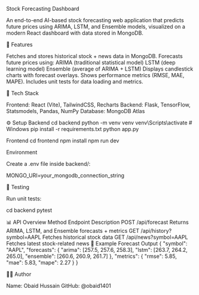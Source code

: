 Stock Forecasting Dashboard

An end-to-end AI-based stock forecasting web application that predicts future prices using ARIMA, LSTM, and Ensemble models, visualized on a modern React dashboard with data stored in MongoDB.

🚀 Features

Fetches and stores historical stock + news data in MongoDB.
Forecasts future prices using:
ARIMA (traditional statistical model)
LSTM (deep learning model)
Ensemble (average of ARIMA + LSTM)
Displays candlestick charts with forecast overlays.
Shows performance metrics (RMSE, MAE, MAPE).
Includes unit tests for data loading and metrics.

🧩 Tech Stack

Frontend: React (Vite), TailwindCSS, Recharts
Backend: Flask, TensorFlow, Statsmodels, Pandas, NumPy
Database: MongoDB Atlas

⚙️ Setup
Backend
cd backend
python -m venv venv
venv\Scripts\activate   # Windows
pip install -r requirements.txt
python app.py

Frontend
cd frontend
npm install
npm run dev

Environment

Create a .env file inside backend/:

MONGO_URI=your_mongodb_connection_string

🧪 Testing

Run unit tests:

cd backend
pytest

📊 API Overview
Method	Endpoint	Description
POST	/api/forecast	Returns ARIMA, LSTM, and Ensemble forecasts + metrics
GET	/api/history?symbol=AAPL	Fetches historical stock data
GET	/api/news?symbol=AAPL	Fetches latest stock-related news
🧠 Example Forecast Output
{
  "symbol": "AAPL",
  "forecasts": {
    "arima": [257.5, 257.6, 258.3],
    "lstm": [263.7, 264.2, 265.0],
    "ensemble": [260.6, 260.9, 261.7]
  },
  "metrics": {
    "rmse": 5.85,
    "mae": 5.83,
    "mape": 2.27
  }
}

👨‍💻 Author

Name: Obaid Hussain
GitHub: @obaid1401
